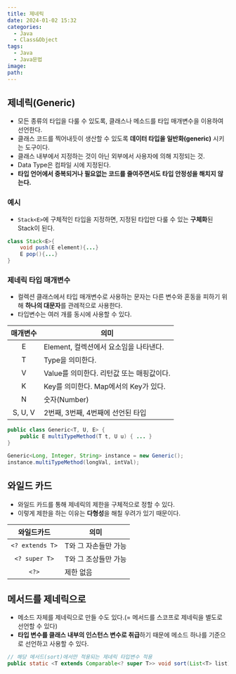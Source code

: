 ```yaml
---
title: 제네릭
date: 2024-01-02 15:32
categories:
  - Java
  - Class&Object
tags:
  - Java
  - Java문법
image: 
path:
---
```


## 제네릭(Generic)
+ 모든 종류의 타입을 다룰 수 있도록, 클래스나 메소드를 타입 매개변수을 이용하여 선언한다.
+ 클래스 코드를 찍어내듯이 생산할 수 있도록 **데이터 타입을 일반화(generic)** 시키는 도구이다.
+ 클래스 내부에서 지정하는 것이 아닌 외부에서 사용자에 의해 지정되는 것.
+ Data Type은 컴파일 시에 지정된다.
+ **타입 언어에서 중복되거나 필요없는 코드를 줄여주면서도 타입 안정성을 해치지 않는다.**

### 예시
+ ```Stack<E>```에 구체적인 타입을 지정하면, 지정된 타입만 다룰 수 있는 **구체화**된 Stack이 된다.
  
```java
class Stack<E>{
	void push(E element){...}
    E pop(){...}
}
```

### 제네릭 타입 매개변수
+ 컬렉션 클래스에서 타입 매개변수로 사용하는 문자는 다른 변수와 혼동을 피하기 위해 **하나의 대문자**를 관례적으로 사용한다.
+ 타입변수는 여러 개를 동시에 사용할 수 있다.

| 매개변수 | 의미                                      |
|:--------:| ----------------------------------------- |
|    E     | Element, 컬렉션에서 요소임을 나타낸다.    |
|    T     | Type을 의미한다.                          |
|    V     | Value를 의미한다. 리턴값 또는 매핑값이다. |
|    K     | Key를 의미한다. Map에서의 Key가 있다.     |
|    N     | 숫자(Number)                              |
| S, U, V         | 2번째, 3번째, 4번째에 선언된 타입                                          |

```java
public class Generic<T, U, E> {
    public E multiTypeMethod(T t, U u) { ... }
}

Generic<Long, Integer, String> instance = new Generic();
instance.multiTypeMethod(longVal, intVal);
```

## 와일드 카드
+ 와일드 카드를 통해 제네릭의 제한을 구체적으로 정할 수 있다.
+ 이렇게 제한을 하는 이유는 **다형성**을 해칠 우려가 있기 때문이다.

|   와일드카드    | 의미                 |
|:---------------:| -------------------- |
| `<? extends T>` | T와 그 자손들만 가능 |
|  `<? super T>`  | T와 그 조상들만 가능 |
|      `<?>`      | 제한 없음                     |

## 메서드를 제네릭으로
+ 메소드 자체를 제네릭으로 만들 수도 있다.(= 메서드를 스코프로 제네릭을 별도로 선언할 수 있다)
+ **타입 변수를 클래스 내부의 인스턴스 변수로 취급**하기 때문에 메소드 하나를 기준으로 선언하고 사용할 수 있다.

```java
// 해당 메서드(sort)에서만 적용되는 제네릭 타입변수 적용
public static <T extends Comparable<? super T>> void sort(List<T> list)
```


